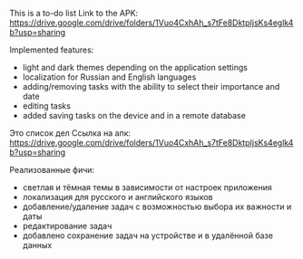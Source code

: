 This is a to-do list
Link to the APK:
https://drive.google.com/drive/folders/1Vuo4CxhAh_s7tFe8DktpIjsKs4eglk4b?usp=sharing

Implemented features:
- light and dark themes depending on the application settings
- localization for Russian and English languages
- adding/removing tasks with the ability to select their importance and date
- editing tasks
- added saving tasks on the device and in a remote database
  
Это список дел
Ссылка на апк:
https://drive.google.com/drive/folders/1Vuo4CxhAh_s7tFe8DktpIjsKs4eglk4b?usp=sharing

Реализованные фичи:
 - светлая и тёмная темы в зависимости от настроек приложения
 - локализация для русского и английского языков
 - добавление/удаление задач с возможностью выбора их важности и даты
 - редактирование задач
 - добавлено сохранение задач на устройстве и в удалённой базе данных
